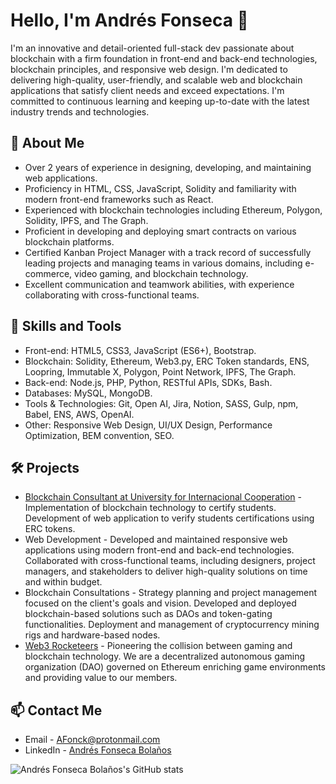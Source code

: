 # Hello, I'm Andrés Fonseca 👋

I'm an innovative and detail-oriented full-stack dev passionate about blockchain with a firm foundation in front-end and back-end technologies, blockchain principles, and responsive web design. I'm dedicated to delivering high-quality, user-friendly, and scalable web and blockchain applications that satisfy client needs and exceed expectations. I'm committed to continuous learning and keeping up-to-date with the latest industry trends and technologies.

## 🚀 About Me
- Over 2 years of experience in designing, developing, and maintaining web applications.
- Proficiency in HTML, CSS, JavaScript, Solidity and familiarity with modern front-end frameworks such as React.
- Experienced with blockchain technologies including Ethereum, Polygon, Solidity, IPFS, and The Graph.
- Proficient in developing and deploying smart contracts on various blockchain platforms.
- Certified Kanban Project Manager with a track record of successfully leading projects and managing teams in various domains, including e-commerce, video gaming, and blockchain technology.
- Excellent communication and teamwork abilities, with experience collaborating with cross-functional teams.

## 👯 Skills and Tools
- Front-end: HTML5, CSS3, JavaScript (ES6+), Bootstrap.
- Blockchain: Solidity, Ethereum, Web3.py, ERC Token standards, ENS, Loopring, Immutable X, Polygon, Point Network, IPFS, The Graph.
- Back-end: Node.js, PHP, Python, RESTful APIs, SDKs, Bash.
- Databases: MySQL, MongoDB.
- Tools & Technologies: Git, Open AI, Jira, Notion, SASS, Gulp, npm, Babel, ENS, AWS, OpenAI.
- Other: Responsive Web Design, UI/UX Design, Performance Optimization, BEM convention, SEO.

## 🛠️ Projects
- [Blockchain Consultant at University for Internacional Cooperation](https://github.com/UCICR/uci-verifications-app) - Implementation of blockchain technology to certify students. Development of web application to verify students certifications using ERC tokens.
- Web Development - Developed and maintained responsive web applications using modern front-end and back-end technologies. Collaborated with cross-functional teams, including designers, project managers, and stakeholders to deliver high-quality solutions on time and within budget.
- Blockchain Consultations - Strategy planning and project management focused on the client's goals and vision. Developed and deployed blockchain-based solutions such as DAOs and token-gating functionalities. Deployment and management of cryptocurrency mining rigs and hardware-based nodes.
- [Web3 Rocketeers](https://web3rocketeers.xyz/) - Pioneering the collision between gaming and blockchain technology. We are a decentralized autonomous gaming organization (DAO) governed on Ethereum enriching game environments and providing value to our members.

## 📫 Contact Me
- Email - AFonck@protonmail.com
- LinkedIn - [Andrés Fonseca Bolaños](https://www.linkedin.com/in/fonckchain/)

![Andrés Fonseca Bolaños's GitHub stats](https://github-readme-stats.vercel.app/api?username=fonckchain&show_icons=true&theme=radical&hide_rank=true)

